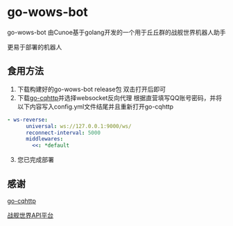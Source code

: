 # go-wows-bot

go-wows-bot 由Cunoe基于golang开发的一个用于丘丘群的战舰世界机器人助手

更易于部署的机器人

## 食用方法

1. 下载构建好的go-wows-bot release包 双击打开后即可
2. 下载[go-cqhttp](https://github.com/Mrs4s/go-cqhttp/releases)并选择websocket反向代理 根据直营填写QQ账号密码，并将以下内容写入config.yml文件结尾并且重新打开go-cqhttp
```yaml
- ws-reverse:
      universal: ws://127.0.0.1:9000/ws/
      reconnect-interval: 5000
      middlewares:
        <<: *default
```
3. 您已完成部署

## 感谢

[go-cqhttp](https://github.com/Mrs4s/go-cqhttp)

[战舰世界API平台](https://wows.linxun.link/)